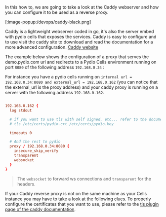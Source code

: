 In this how to, we are going to take a look at the Caddy webserver and how you can configure it to be used as a reverse proxy.

[:image-popup:/devops/caddy-black.png]

Caddy is a lightweight webserver coded in go, it's also the server embed with pydio cells that exposes the services.
Caddy is easy to configure and to use visit the caddy site to download and read the documentation for a more advanced configuration.
[Caddy website](https://caddyserver.com)

The example below shows the configuration of a proxy that serves the demo.pydio.com url and redirects to a Pydio Cells environment running on port `8080` of the following address `192.168.0.34` :

For instance you have a pydio cells running on `internal url = 192.168.0.34:8080 and external_url = 192.168.0.162` (you can notice that the external_url is the proxy address) and your caddy proxy is running on a server with the following address
`192.168.0.162`.

```conf

192.168.0.162 {
  log stdout

  # if you want to use tls with self signed, etc... refer to the documentation for more details
  # tls /etc/certs/pydio.crt /etc/certs/pydio.key

  timeouts 0

  # And the rest to pydio
  proxy / 192.168.0.34:8080 {
    insecure_skip_verify
    transparent
    websocket
  }
}
```

> The `websocket` to forward ws connections and `transparent` for the headers.

If your Caddy reverse proxy is not on the same machine as your Cells instance you may have to take a look at the following clues.
To properly configure the certificates that you want to use, please refer to the [tls plugin page of the caddy documentation](https://caddyserver.com/docs/tls).